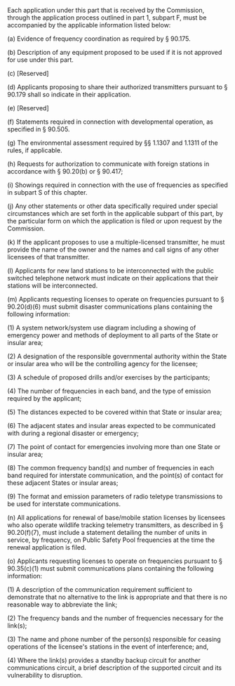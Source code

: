 Each application under this part that is received by the Commission, through the application process outlined in part 1, subpart F, must be accompanied by the applicable information listed below:

(a) Evidence of frequency coordination as required by § 90.175.

(b) Description of any equipment proposed to be used if it is not approved for use under this part.

(c) [Reserved]

(d) Applicants proposing to share their authorized transmitters pursuant to § 90.179 shall so indicate in their application.

(e) [Reserved]

(f) Statements required in connection with developmental operation, as specified in § 90.505.

(g) The environmental assessment required by §§ 1.1307 and 1.1311 of the rules, if applicable.

(h) Requests for authorization to communicate with foreign stations in accordance with § 90.20(b) or § 90.417;

(i) Showings required in connection with the use of frequencies as specified in subpart S of this chapter.

(j) Any other statements or other data specifically required under special circumstances which are set forth in the applicable subpart of this part, by the particular form on which the application is filed or upon request by the Commission.

(k) If the applicant proposes to use a multiple-licensed transmitter, he must provide the name of the owner and the names and call signs of any other licensees of that transmitter.

(l) Applicants for new land stations to be interconnected with the public switched telephone network must indicate on their applications that their stations will be interconnected.

(m) Applicants requesting licenses to operate on frequencies pursuant to § 90.20(d)(6) must submit disaster communications plans containing the following information:

(1) A system network/system use diagram including a showing of emergency power and methods of deployment to all parts of the State or insular area;

(2) A designation of the responsible governmental authority within the State or insular area who will be the controlling agency for the licensee;

(3) A schedule of proposed drills and/or exercises by the participants;

(4) The number of frequencies in each band, and the type of emission required by the applicant;

(5) The distances expected to be covered within that State or insular area;

(6) The adjacent states and insular areas expected to be communicated with during a regional disaster or emergency;

(7) The point of contact for emergencies involving more than one State or insular area;

(8) The common frequency band(s) and number of frequencies in each band required for interstate communication, and the point(s) of contact for these adjacent States or insular areas;

(9) The format and emission parameters of radio teletype transmissions to be used for interstate communications.

(n) All applications for renewal of base/mobile station licenses by licensees who also operate wildlife tracking telemetry transmitters, as described in § 90.20(f)(7), must include a statement detailing the number of units in service, by frequency, on Public Safety Pool frequencies at the time the renewal application is filed.

(o) Applicants requesting licenses to operate on frequencies pursuant to § 90.35(c)(1) must submit communications plans containing the following information:

(1) A description of the communication requirement sufficient to demonstrate that no alternative to the link is appropriate and that there is no reasonable way to abbreviate the link;

(2) The frequency bands and the number of frequencies necessary for the link(s);

(3) The name and phone number of the person(s) responsible for ceasing operations of the licensee's stations in the event of interference; and,

(4) Where the link(s) provides a standby backup circuit for another communications circuit, a brief description of the supported circuit and its vulnerability to disruption.

